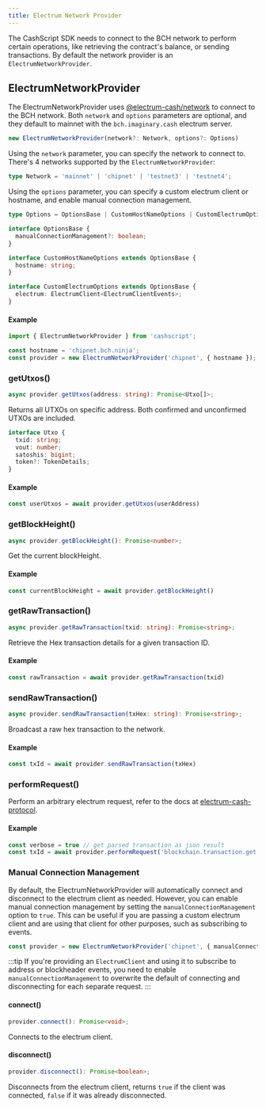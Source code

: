 ```yaml
---
title: Electrum Network Provider
---
```


The CashScript SDK needs to connect to the BCH network to perform certain operations, like retrieving the contract's balance, or sending transactions. By default the network provider is an `ElectrumNetworkProvider`.

## ElectrumNetworkProvider

The ElectrumNetworkProvider uses [@electrum-cash/network][electrum-cash] to connect to the BCH network. Both `network` and `options` parameters are optional, and they default to mainnet with the `bch.imaginary.cash` electrum server.

```ts
new ElectrumNetworkProvider(network?: Network, options?: Options)
```

Using the `network` parameter, you can specify the network to connect to. There's 4 networks supported by the `ElectrumNetworkProvider`:

```ts
type Network = 'mainnet' | 'chipnet' | 'testnet3' | 'testnet4';
```

Using the `options` parameter, you can specify a custom electrum client or hostname, and enable manual connection management.

```ts
type Options = OptionsBase | CustomHostNameOptions | CustomElectrumOptions;

interface OptionsBase {
  manualConnectionManagement?: boolean;
}

interface CustomHostNameOptions extends OptionsBase {
  hostname: string;
}

interface CustomElectrumOptions extends OptionsBase {
  electrum: ElectrumClient<ElectrumClientEvents>;
}
```

#### Example
```ts
import { ElectrumNetworkProvider } from 'cashscript';

const hostname = 'chipnet.bch.ninja';
const provider = new ElectrumNetworkProvider('chipnet', { hostname });
```

### getUtxos()
```ts
async provider.getUtxos(address: string): Promise<Utxo[]>;
```
Returns all UTXOs on specific address. Both confirmed and unconfirmed UTXOs are included.

```ts
interface Utxo {
  txid: string;
  vout: number;
  satoshis: bigint;
  token?: TokenDetails;
}
```

#### Example
```ts
const userUtxos = await provider.getUtxos(userAddress)
```

### getBlockHeight()
```ts
async provider.getBlockHeight(): Promise<number>;
```
Get the current blockHeight.

#### Example
```ts
const currentBlockHeight = await provider.getBlockHeight()
```

### getRawTransaction()
```ts
async provider.getRawTransaction(txid: string): Promise<string>;
```

Retrieve the Hex transaction details for a given transaction ID.

#### Example
```ts
const rawTransaction = await provider.getRawTransaction(txid)
```

### sendRawTransaction()
```ts
async provider.sendRawTransaction(txHex: string): Promise<string>;
```
Broadcast a raw hex transaction to the network.

#### Example
```ts
const txId = await provider.sendRawTransaction(txHex)
```

### performRequest()

Perform an arbitrary electrum request, refer to the docs at [electrum-cash-protocol](https://electrum-cash-protocol.readthedocs.io/en/latest/).

#### Example
```ts
const verbose = true // get parsed transaction as json result
const txId = await provider.performRequest('blockchain.transaction.get', txid, verbose)
```

### Manual Connection Management

By default, the ElectrumNetworkProvider will automatically connect and disconnect to the electrum client as needed. However, you can enable manual connection management by setting the `manualConnectionManagement` option to `true`. This can be useful if you are passing a custom electrum client and are using that client for other purposes, such as subscribing to events.

```ts
const provider = new ElectrumNetworkProvider('chipnet', { manualConnectionManagement: true });
```

:::tip
If you're providing an `ElectrumClient` and using it to subscribe to address or blockheader events, you need to enable `manualConnectionManagement` to overwrite the default of connecting and disconnecting for each separate request.
:::

#### connect()
```ts
provider.connect(): Promise<void>;
```

Connects to the electrum client.

#### disconnect()
```ts
provider.disconnect(): Promise<boolean>;
```

Disconnects from the electrum client, returns `true` if the client was connected, `false` if it was already disconnected.


[electrum-cash]: https://www.npmjs.com/package/@electrum-cash/network

